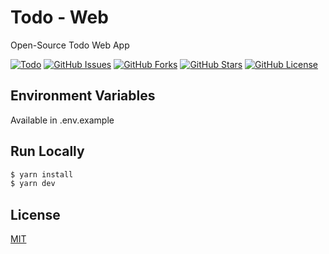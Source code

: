 # Todo - Web

Open-Source Todo Web App

[![Todo](https://circleci.com/gh/aboverio/todo-web.svg?style=svg)](https://github.com/aboverio/todo-web)
[![GitHub Issues](https://img.shields.io/github/issues/aboverio/todo-web?style=flat)](https://github.com/aboverio/todo-web/issues)
[![GitHub Forks](https://img.shields.io/github/forks/aboverio/todo-web?style=flat)](https://github.com/aboverio/todo-web/network)
[![GitHub Stars](https://img.shields.io/github/stars/aboverio/todo-web?style=flat)](https://github.com/aboverio/todo-web/stargazers)
[![GitHub License](https://img.shields.io/github/license/aboverio/todo-web?style=flat)](https://github.com/aboverio/todo-web/blob/master/LICENSE)

## Environment Variables

Available in .env.example

## Run Locally

```bash
$ yarn install
$ yarn dev
```

## License

[MIT](LICENSE)

